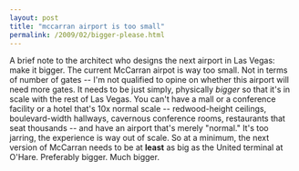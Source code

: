 ```yaml
---
layout: post
title: "mccarran airport is too small"
permalink: /2009/02/bigger-please.html
---
```


A brief note to the architect who designs the next airport in Las Vegas: make it bigger. The current McCarran airpot is way too small. Not in terms of number of gates -- I'm not qualified to opine on whether this airport will need more gates. It needs to be just simply, physically _bigger_ so that it's in scale with the rest of Las Vegas. You can't have a mall or a conference facility or a hotel that's 10x normal scale -- redwood-height ceilings, boulevard-width hallways, cavernous conference rooms, restaurants that seat thousands -- and have an airport that's merely "normal." It's too jarring, the experience is way out of scale. So at a minimum, the next version of McCarran needs to be at **least** as big as the United terminal at O'Hare. Preferably bigger. Much bigger.